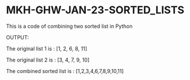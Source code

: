 # MKH-GHW-JAN-23-SORTED_LISTS

This is a code of combining two sorted list in Python


OUTPUT:

The original list 1 is : [1, 2, 6, 8, 11]

The original list 2 is : [3, 4, 7, 9, 10]

The combined sorted list is : [1,2,3,4,6,7,8,9,10,11]
